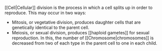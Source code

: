 [[Cell|Cellular]] division is the process in which a cell splits up in order to reproduce. This may occur in two ways:

- Mitosis, or vegetative division, produces daughter cells that are genetically identical to the parent cell.
- Meiosis, or sexual division, produces [[haploid gametes]] for sexual reproduction. In this, the number of [[Chromosome|chromosomes]] is decreased from two of each type in the parent cell to one in each child.
